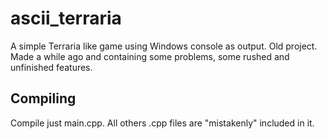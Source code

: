 # ascii_terraria
A simple Terraria like game using Windows console as output. Old project.
Made a while ago and containing some problems, some rushed and unfinished features. 
## Compiling
Compile just main.cpp. All others .cpp files are "mistakenly" included in it. 
